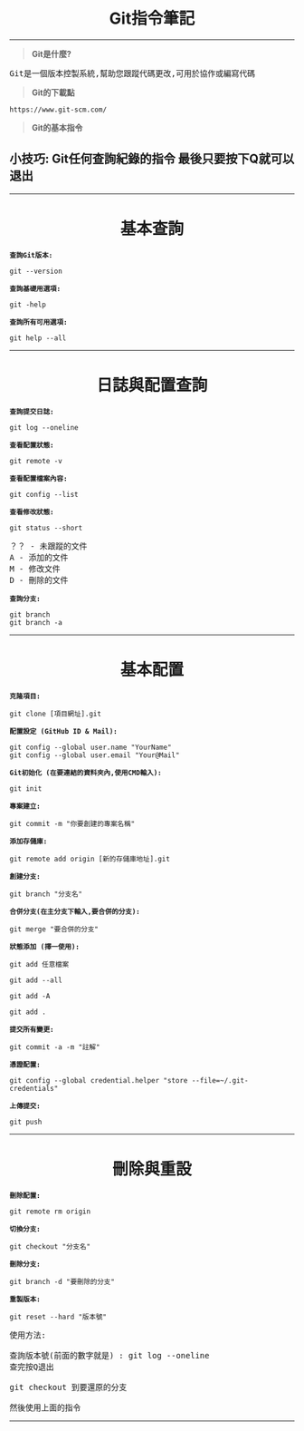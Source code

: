 <div align=center>

# **Git指令筆記** #

</div>

***
> **Git是什麼?**

<pre>
Git是一個版本控製系統,幫助您跟蹤代碼更改,可用於協作或編寫代碼
</pre>

> **Git的下載點**

```
https://www.git-scm.com/
```

> **Git的基本指令**

## **小技巧: Git任何查詢紀錄的指令 最後只要按下Q就可以退出**

---

<span align=center>

# **基本查詢**

</span>

**`查詢Git版本:`**
```
git --version
```
**`查詢基礎用選項:`**
```
git -help
```
**`查詢所有可用選項:`**
```
git help --all
```

---

<span align=center>

# **日誌與配置查詢**

</span>

**`查詢提交日誌:`**
```
git log --oneline
```

**`查看配置狀態:`**
```
git remote -v
```
**`查看配置檔案內容:`**
```
git config --list
```

**`查看修改狀態:`**
```
git status --short
```
<pre>
？？ - 未跟蹤的文件
A - 添加的文件
M - 修改文件
D - 刪除的文件
</pre>

**`查詢分支:`**
```
git branch
git branch -a
```

---

<span align=center>

# **基本配置**

</span>

**`克隆項目:`**
```
git clone [項目網址].git
```
**`配置設定 (GitHub ID & Mail):`**
```
git config --global user.name "YourName"
git config --global user.email "Your@Mail"
```
**`Git初始化 (在要連結的資料夾內,使用CMD輸入):`**
```
git init
```
**`專案建立:`**
```
git commit -m "你要創建的專案名稱"
```
**`添加存儲庫:`**
```
git remote add origin [新的存儲庫地址].git
```
**`創建分支:`**
```
git branch "分支名"
```
**`合併分支(在主分支下輸入,要合併的分支):`**
```
git merge "要合併的分支"
```
**`狀態添加 (擇一使用):`**
```
git add 任意檔案

git add --all

git add -A

git add .
```
**`提交所有變更:`**
```
git commit -a -m "註解"
```
**`憑證配置:`**
```
git config --global credential.helper "store --file=~/.git-credentials"
```
**`上傳提交:`**
```
git push
```

---

<span align=center>

# **刪除與重設**

</span>

**`刪除配置:`**
```
git remote rm origin
```
**`切換分支:`**
```
git checkout "分支名"
```
**`刪除分支:`**
```
git branch -d "要刪除的分支"
```
**`重製版本:`**
```
git reset --hard "版本號"
```
<pre>
使用方法:

查詢版本號(前面的數字就是) : git log --oneline 
查完按<Kbd>Q</Kbd>退出

git checkout 到要還原的分支

然後使用上面的指令
</pre>

<hr>